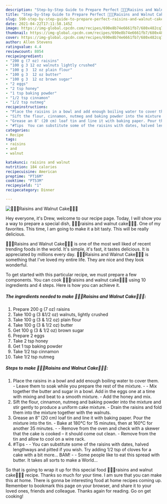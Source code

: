 ```yaml
---
description: "Step-by-Step Guide to Prepare Perfect 🎂🍇🍞Raisins and Walnut Cake🍞🍇🎂"
title: "Step-by-Step Guide to Prepare Perfect 🎂🍇🍞Raisins and Walnut Cake🍞🍇🎂"
slug: 590-step-by-step-guide-to-prepare-perfect-raisins-and-walnut-cake
date: 2021-04-22T17:11:58.145Z
image: https://img-global.cpcdn.com/recipes/690e8b74e6661fb7/680x482cq70/raisins-and-walnut-cake-recipe-main-photo.jpg
thumbnail: https://img-global.cpcdn.com/recipes/690e8b74e6661fb7/680x482cq70/raisins-and-walnut-cake-recipe-main-photo.jpg
cover: https://img-global.cpcdn.com/recipes/690e8b74e6661fb7/680x482cq70/raisins-and-walnut-cake-recipe-main-photo.jpg
author: Allen Stevens
ratingvalue: 4.4
reviewcount: 8054
recipeingredient:
- "200 g (7 oz) raisins"
- "100 g 3 12 oz walnuts lightly crushed"
- "100 g 3  12 oz plain flour"
- "100 g 3  12 oz butter"
- "100 g 3  12 oz brown sugar"
- "2 eggs"
- "2 tsp honey"
- "1 tsp baking powder"
- "1/2 tsp cinnamon"
- "1/2 tsp nutmeg"
recipeinstructions:
- "Place the raisins in a bowl and add enough boiling water to cover them.  Leave them to soak while you prepare the rest of the mixture.  Mix together the butter and sugar in a bowl. Add in the eggs one at a time with mixing and beat to a smooth mixture. Add the honey and mix."
- "Sift the flour, cinnamon, nutmeg and baking powder into the mixture and stir gently to produce a uniform cake mixture. Drain the raisins and fold them into the mixture together with the walnuts."
- "Grease an 8″ (20 cm) loaf tin and line it with baking paper. Pour the mixture into the tin. Bake at 180°C for 15 minutes, then at 160°C for another 35 minutes.  Remove from the oven and check with a skewer that the cake is cooked – it should come out clean. Remove from the tin and allow to cool on a wire rack."
- "#Tips  You can substitute some of the raisins with dates, halved lengthways and pitted if you wish. Try adding 1/2 tsp of cloves for a cake with a bit more… BAM!  Some people like to eat this spread with butter. It takes all sorts to make a World…"
categories:
- Recipe
tags:
- raisins
- and
- walnut

katakunci: raisins and walnut 
nutrition: 184 calories
recipecuisine: American
preptime: "PT16M"
cooktime: "PT53M"
recipeyield: "1"
recipecategory: Dinner

---
```



![🎂🍇🍞Raisins and Walnut Cake🍞🍇🎂](https://img-global.cpcdn.com/recipes/690e8b74e6661fb7/680x482cq70/raisins-and-walnut-cake-recipe-main-photo.jpg)

Hey everyone, it's Drew, welcome to our recipe page. Today, I will show you a way to prepare a special dish, 🎂🍇🍞raisins and walnut cake🍞🍇🎂. One of my favorites. This time, I am going to make it a bit tasty. This will be really delicious.

🎂🍇🍞Raisins and Walnut Cake🍞🍇🎂 is one of the most well liked of recent trending foods in the world. It's simple, it's fast, it tastes delicious. It is appreciated by millions every day. 🎂🍇🍞Raisins and Walnut Cake🍞🍇🎂 is something that I've loved my entire life. They are nice and they look wonderful.




To get started with this particular recipe, we must prepare a few components. You can cook 🎂🍇🍞raisins and walnut cake🍞🍇🎂 using 10 ingredients and 4 steps. Here is how you can achieve it.

<!--inarticleads1-->

##### The ingredients needed to make 🎂🍇🍞Raisins and Walnut Cake🍞🍇🎂:

1. Prepare 200 g (7 oz) raisins
1. Take 100 g (3 &amp;1/2 oz) walnuts, lightly crushed
1. Take 100 g (3 &amp; 1/2 oz) plain flour
1. Take 100 g (3 &amp; 1/2 oz) butter
1. Get 100 g (3 &amp; 1/2 oz) brown sugar
1. Prepare 2 eggs
1. Take 2 tsp honey
1. Get 1 tsp baking powder
1. Take 1/2 tsp cinnamon
1. Take 1/2 tsp nutmeg




<!--inarticleads2-->

##### Steps to make 🎂🍇🍞Raisins and Walnut Cake🍞🍇🎂:

1. Place the raisins in a bowl and add enough boiling water to cover them.  - Leave them to soak while you prepare the rest of the mixture. -  - Mix together the butter and sugar in a bowl. Add in the eggs one at a time with mixing and beat to a smooth mixture. - Add the honey and mix.
1. Sift the flour, cinnamon, nutmeg and baking powder into the mixture and stir gently to produce a uniform cake mixture. - Drain the raisins and fold them into the mixture together with the walnuts.
1. Grease an 8″ (20 cm) loaf tin and line it with baking paper. Pour the mixture into the tin. - Bake at 180°C for 15 minutes, then at 160°C for another 35 minutes. -  - Remove from the oven and check with a skewer that the cake is cooked – it should come out clean. - Remove from the tin and allow to cool on a wire rack.
1. #Tips -  - You can substitute some of the raisins with dates, halved lengthways and pitted if you wish. Try adding 1/2 tsp of cloves for a cake with a bit more… BAM! -  - Some people like to eat this spread with butter. It takes all sorts to make a World…




So that is going to wrap it up for this special food 🎂🍇🍞raisins and walnut cake🍞🍇🎂 recipe. Thanks so much for your time. I am sure that you can make this at home. There is gonna be interesting food at home recipes coming up. Remember to bookmark this page on your browser, and share it to your loved ones, friends and colleague. Thanks again for reading. Go on get cooking!
